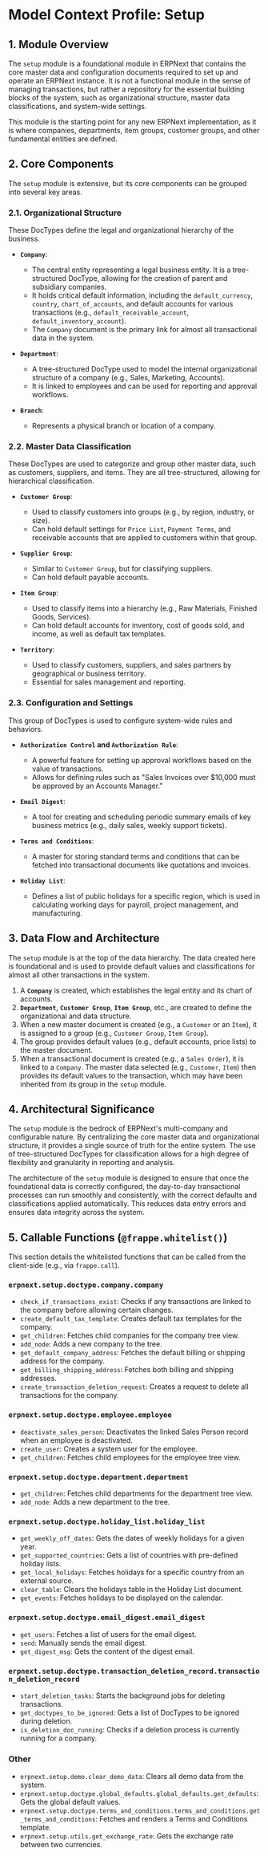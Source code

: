 # Model Context Profile: Setup

## 1. Module Overview

The `setup` module is a foundational module in ERPNext that contains the core master data and configuration documents required to set up and operate an ERPNext instance. It is not a functional module in the sense of managing transactions, but rather a repository for the essential building blocks of the system, such as organizational structure, master data classifications, and system-wide settings.

This module is the starting point for any new ERPNext implementation, as it is where companies, departments, item groups, customer groups, and other fundamental entities are defined.

## 2. Core Components

The `setup` module is extensive, but its core components can be grouped into several key areas.

### 2.1. Organizational Structure

These DocTypes define the legal and organizational hierarchy of the business.

-   **`Company`**:
    -   The central entity representing a legal business entity. It is a tree-structured DocType, allowing for the creation of parent and subsidiary companies.
    -   It holds critical default information, including the `default_currency`, `country`, `chart_of_accounts`, and default accounts for various transactions (e.g., `default_receivable_account`, `default_inventory_account`).
    -   The `Company` document is the primary link for almost all transactional data in the system.

-   **`Department`**:
    -   A tree-structured DocType used to model the internal organizational structure of a company (e.g., Sales, Marketing, Accounts).
    -   It is linked to employees and can be used for reporting and approval workflows.

-   **`Branch`**:
    -   Represents a physical branch or location of a company.

### 2.2. Master Data Classification

These DocTypes are used to categorize and group other master data, such as customers, suppliers, and items. They are all tree-structured, allowing for hierarchical classification.

-   **`Customer Group`**:
    -   Used to classify customers into groups (e.g., by region, industry, or size).
    -   Can hold default settings for `Price List`, `Payment Terms`, and receivable accounts that are applied to customers within that group.

-   **`Supplier Group`**:
    -   Similar to `Customer Group`, but for classifying suppliers.
    -   Can hold default payable accounts.

-   **`Item Group`**:
    -   Used to classify items into a hierarchy (e.g., Raw Materials, Finished Goods, Services).
    -   Can hold default accounts for inventory, cost of goods sold, and income, as well as default tax templates.

-   **`Territory`**:
    -   Used to classify customers, suppliers, and sales partners by geographical or business territory.
    -   Essential for sales management and reporting.

### 2.3. Configuration and Settings

This group of DocTypes is used to configure system-wide rules and behaviors.

-   **`Authorization Control` and `Authorization Rule`**:
    -   A powerful feature for setting up approval workflows based on the value of transactions.
    -   Allows for defining rules such as "Sales Invoices over $10,000 must be approved by an Accounts Manager."

-   **`Email Digest`**:
    -   A tool for creating and scheduling periodic summary emails of key business metrics (e.g., daily sales, weekly support tickets).

-   **`Terms and Conditions`**:
    -   A master for storing standard terms and conditions that can be fetched into transactional documents like quotations and invoices.

-   **`Holiday List`**:
    -   Defines a list of public holidays for a specific region, which is used in calculating working days for payroll, project management, and manufacturing.

## 3. Data Flow and Architecture

The `setup` module is at the top of the data hierarchy. The data created here is foundational and is used to provide default values and classifications for almost all other transactions in the system.

1.  A **`Company`** is created, which establishes the legal entity and its chart of accounts.
2.  **`Department`**, **`Customer Group`**, **`Item Group`**, etc., are created to define the organizational and data structure.
3.  When a new master document is created (e.g., a `Customer` or an `Item`), it is assigned to a group (e.g., `Customer Group`, `Item Group`).
4.  The group provides default values (e.g., default accounts, price lists) to the master document.
5.  When a transactional document is created (e.g., a `Sales Order`), it is linked to a `Company`. The master data selected (e.g., `Customer`, `Item`) then provides its default values to the transaction, which may have been inherited from its group in the `setup` module.

## 4. Architectural Significance

The `setup` module is the bedrock of ERPNext's multi-company and configurable nature. By centralizing the core master data and organizational structure, it provides a single source of truth for the entire system. The use of tree-structured DocTypes for classification allows for a high degree of flexibility and granularity in reporting and analysis.

The architecture of the `setup` module is designed to ensure that once the foundational data is correctly configured, the day-to-day transactional processes can run smoothly and consistently, with the correct defaults and classifications applied automatically. This reduces data entry errors and ensures data integrity across the system.

## 5. Callable Functions (`@frappe.whitelist()`)

This section details the whitelisted functions that can be called from the client-side (e.g., via `frappe.call`).

### `erpnext.setup.doctype.company.company`
- `check_if_transactions_exist`: Checks if any transactions are linked to the company before allowing certain changes.
- `create_default_tax_template`: Creates default tax templates for the company.
- `get_children`: Fetches child companies for the company tree view.
- `add_node`: Adds a new company to the tree.
- `get_default_company_address`: Fetches the default billing or shipping address for the company.
- `get_billing_shipping_address`: Fetches both billing and shipping addresses.
- `create_transaction_deletion_request`: Creates a request to delete all transactions for the company.

### `erpnext.setup.doctype.employee.employee`
- `deactivate_sales_person`: Deactivates the linked Sales Person record when an employee is deactivated.
- `create_user`: Creates a system user for the employee.
- `get_children`: Fetches child employees for the employee tree view.

### `erpnext.setup.doctype.department.department`
- `get_children`: Fetches child departments for the department tree view.
- `add_node`: Adds a new department to the tree.

### `erpnext.setup.doctype.holiday_list.holiday_list`
- `get_weekly_off_dates`: Gets the dates of weekly holidays for a given year.
- `get_supported_countries`: Gets a list of countries with pre-defined holiday lists.
- `get_local_holidays`: Fetches holidays for a specific country from an external source.
- `clear_table`: Clears the holidays table in the Holiday List document.
- `get_events`: Fetches holidays to be displayed on the calendar.

### `erpnext.setup.doctype.email_digest.email_digest`
- `get_users`: Fetches a list of users for the email digest.
- `send`: Manually sends the email digest.
- `get_digest_msg`: Gets the content of the digest email.

### `erpnext.setup.doctype.transaction_deletion_record.transaction_deletion_record`
- `start_deletion_tasks`: Starts the background jobs for deleting transactions.
- `get_doctypes_to_be_ignored`: Gets a list of DocTypes to be ignored during deletion.
- `is_deletion_doc_running`: Checks if a deletion process is currently running for a company.

### Other
- `erpnext.setup.demo.clear_demo_data`: Clears all demo data from the system.
- `erpnext.setup.doctype.global_defaults.global_defaults.get_defaults`: Gets the global default values.
- `erpnext.setup.doctype.terms_and_conditions.terms_and_conditions.get_terms_and_conditions`: Fetches and renders a Terms and Conditions template.
- `erpnext.setup.utils.get_exchange_rate`: Gets the exchange rate between two currencies.